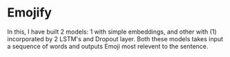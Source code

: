 # Emojify
In this, I have built 2 models: 1 with simple embeddings, and other with (1) incorporated by 2 LSTM's and Dropout layer. Both these models takes input a sequence of words and outputs Emoji most relevent to the sentence.
